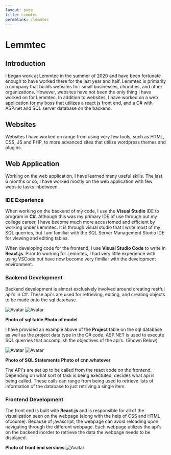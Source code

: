 ```yaml
---
layout: page
title: Lemmtec
permalink: /lemmtec
---
```


# Lemmtec #

## Introduction ## 

I began work at Lemmtec in the summer of 2020 and have been fortunate enough to have worked there for the last year and half. Lemmtec is primarily a company that builds websites for: small businesses, churches, and other organizations. However, websites have not been the only thing I have worked on for Lemmtec. In addition to websites, I have worked on a web application for my boss that utilizes a react js front end, and a C# with ASP.net and SQL server database on the backend. 

## Websites ## 
Websites I have worked on range from using very few tools, such as HTML, CSS, JS and PHP, to more advanced sites that utilize wordpress themes and plugins. 

## Web Application ## 
Working on the web application, I have learned many useful skills. The last 6 months or so, I have worked mostly on the web application with few website tasks inbetween.

### **IDE Experience** ###
When working on the backend of my code, I use the **Visual Studio** IDE to program in **C#**. Although this was my primary IDE of use through out my college career, I have become much more accustomed and efficient by working under Lemmtec. It is through visual studio that I write most of my SQL querries, but I am familiar with the SQL Server Management Studio IDE for viewing and editing tables. 

When developing code for the frontend, I use **Visual Studio Code** to write in **React.js**. Prior to working for Lemmtec, I had very little experience with using VSCode but have now become very fimiliar with the development environment. 

### **Backend Development** ### 
Backend development is almost exclusively involved around creating restful api's in C#. These api's are used for retrieving, editing, and creating objects to be made onto the sql database. 

<img src="{{site.github.url}}/assets/img\projects/lemmtec/backend/SQL.png" alt="Avatar" class ="image">

<img src="{{site.github.url}}/assets/img\projects/lemmtec/backend/models.png" alt="Avatar" class ="image">

**Photo of sql table**  **Photo of model**

I have provided an example above of the **Project** table on the sql database as well as the project data type in the C# code. ASP.NET is used to execute SQL querries that accomplish the objectives of the api's. (Shown Below)

<img src="
{{site.github.url}}/assets/img\projects/lemmtec/backend/ExecuteSQL.png" alt="Avatar" class ="image">
<img src="  {{site.github.url}}/assets/img\projects/lemmtec/backend/sqlquerries.png" alt="Avatar" class ="image">

**Photo of SQL Statements** **Photo of cnn.whatever** 

The API's are set up to be called from the react code on the frontend. Depending on what sort of task is being exectuted, decides what api is being called. These calls can range from being used to retrieve lists of information of the database to just retriving a single item. 

### **Frontend Development** ### 
The front end is built with **React.js** and is responsible for all of the visualization seen on the webpage (along with the help of CSS and HTML ofcourse). Because of javascript, the webpage can avoid reloading upon navigating through the different webpage. Each webpage utilizes the api's on the backend inorder to retrieve the data the webpage needs to be displayed. 

**Photo of front end services** 
<img src="{{ site.github.url }}/assets/img\projects/lemmtec/backend/frontend/ProjectService.png" alt="Avatar" class ="image">

